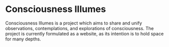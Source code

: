 # Consciousness Illumes
Consciousness Illumes is a project which aims to share and unify observations, contemplations, and explorations of consciousness. The project is currently formulated as a website, as its intention is to hold space for many depths. 

